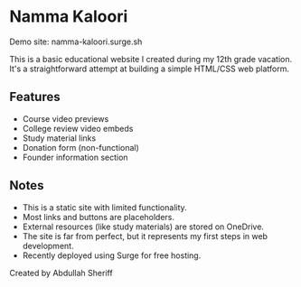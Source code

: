 # Namma Kaloori

Demo site: namma-kaloori.surge.sh

This is a basic educational website I created during my 12th grade vacation. It's a straightforward attempt at building a simple HTML/CSS web platform.

## Features
- Course video previews
- College review video embeds
- Study material links
- Donation form (non-functional)
- Founder information section

## Notes
- This is a static site with limited functionality.
- Most links and buttons are placeholders.
- External resources (like study materials) are stored on OneDrive.
- The site is far from perfect, but it represents my first steps in web development.
- Recently deployed using Surge for free hosting.

Created by Abdullah Sheriff

